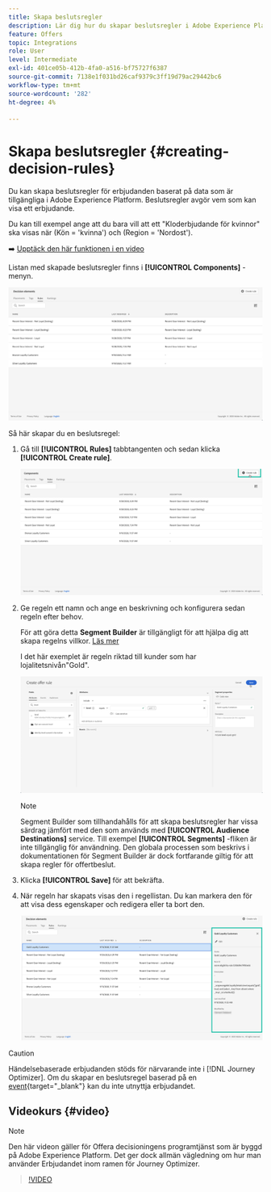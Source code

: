 ```yaml
---
title: Skapa beslutsregler
description: Lär dig hur du skapar beslutsregler i Adobe Experience Platform.
feature: Offers
topic: Integrations
role: User
level: Intermediate
exl-id: 401ce05b-412b-4fa0-a516-bf75727f6387
source-git-commit: 7138e1f031bd26caf9379c3ff19d79ac29442bc6
workflow-type: tm+mt
source-wordcount: '282'
ht-degree: 4%

---
```


# Skapa beslutsregler {#creating-decision-rules}

Du kan skapa beslutsregler för erbjudanden baserat på data som är tillgängliga i Adobe Experience Platform. Beslutsregler avgör vem som kan visa ett erbjudande.

Du kan till exempel ange att du bara vill att ett &quot;Kloderbjudande för kvinnor&quot; ska visas när (Kön = &#39;kvinna&#39;) och (Region = &#39;Nordost&#39;).

➡️ [Upptäck den här funktionen i en video](#video)

Listan med skapade beslutsregler finns i **[!UICONTROL Components]** -menyn.

![](../../assets/decision_rules_list.png)

Så här skapar du en beslutsregel:

1. Gå till **[!UICONTROL Rules]** tabbtangenten och sedan klicka **[!UICONTROL Create rule]**.

   ![](../../assets/offers_decision_rule_creation.png)

1. Ge regeln ett namn och ange en beskrivning och konfigurera sedan regeln efter behov.

   För att göra detta **Segment Builder** är tillgängligt för att hjälpa dig att skapa regelns villkor. [Läs mer](../../segment/about-segments.md)

   I det här exemplet är regeln riktad till kunder som har lojalitetsnivån&quot;Gold&quot;.

   ![](../../assets/offers_decision_rule_creation_segment.png)

   >[!NOTE]
   >
   >Segment Builder som tillhandahålls för att skapa beslutsregler har vissa särdrag jämfört med den som används med **[!UICONTROL Audience Destinations]** service. Till exempel **[!UICONTROL Segments]** -fliken är inte tillgänglig för användning. Den globala processen som beskrivs i dokumentationen för Segment Builder är dock fortfarande giltig för att skapa regler för offertbeslut.

1. Klicka **[!UICONTROL Save]** för att bekräfta.

1. När regeln har skapats visas den i regellistan. Du kan markera den för att visa dess egenskaper och redigera eller ta bort den.

   ![](../../assets/rule_created.png)

>[!CAUTION]
>
>Händelsebaserade erbjudanden stöds för närvarande inte i [!DNL Journey Optimizer]. Om du skapar en beslutsregel baserad på en [event](https://experienceleague.adobe.com/docs/experience-platform/segmentation/ui/segment-builder.html?lang=en#events){target=&quot;_blank&quot;} kan du inte utnyttja erbjudandet.

## Videokurs {#video}

>[!NOTE]
>
>Den här videon gäller för Offera decisioningens programtjänst som är byggd på Adobe Experience Platform. Det ger dock allmän vägledning om hur man använder Erbjudandet inom ramen för Journey Optimizer.

>[!VIDEO](https://video.tv.adobe.com/v/329373?quality=12)
